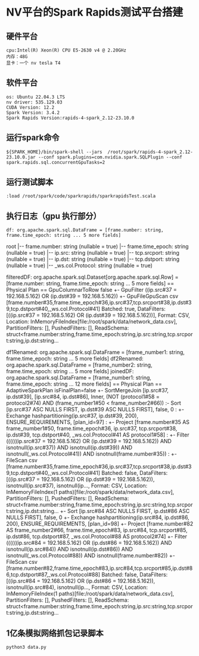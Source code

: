 # NV平台的Spark Rapids测试平台搭建
## 硬件平台
    cpu:Intel(R) Xeon(R) CPU E5-2630 v4 @ 2.20GHz
    内存：48G
    显卡：一个 nv tesla T4 
## 软件平台
    os: Ubuntu 22.04.3 LTS
    nv driver: 535.129.03
    CUDA Version: 12.2
    Spark Version: 3.4.2
    Spark Rapids Version:rapids-4-spark_2.12-23.10.0
## 运行spark命令
    ${SPARK_HOME}/bin/spark-shell --jars  /root/spark/rapids-4-spark_2.12-23.10.0.jar --conf spark.plugins=com.nvidia.spark.SQLPlugin --conf spark.rapids.sql.concurrentGpuTasks=2
## 运行测试脚本
    :load /root/spark/code/sparkrapids/sparkrapidsTest.scala

## 执行日志（gpu 执行部分）
    df: org.apache.spark.sql.DataFrame = [frame.number: string, frame.time_epoch: string ... 5 more fields]
root
 |-- frame.number: string (nullable = true)
 |-- frame.time_epoch: string (nullable = true)
 |-- ip.src: string (nullable = true)
 |-- tcp.srcport: string (nullable = true)
 |-- ip.dst: string (nullable = true)
 |-- tcp.dstport: string (nullable = true)
 |-- _ws.col.Protocol: string (nullable = true)

filteredDF: org.apache.spark.sql.Dataset[org.apache.spark.sql.Row] = [frame.number: string, frame.time_epoch: string ... 5 more fields]
== Physical Plan ==
GpuColumnarToRow false
+- GpuFilter ((ip.src#37 = 192.168.5.162) OR (ip.dst#39 = 192.168.5.162))
   +- GpuFileGpuScan csv [frame.number#35,frame.time_epoch#36,ip.src#37,tcp.srcport#38,ip.dst#39,tcp.dstport#40,_ws.col.Protocol#41] Batched: true, DataFilters: [((ip.src#37 = 192.168.5.162) OR (ip.dst#39 = 192.168.5.162))], Format: CSV, Location: InMemoryFileIndex[file:/root/spark/data/network_data.csv], PartitionFilters: [], PushedFilters: [], ReadSchema: struct<frame.number:string,frame.time_epoch:string,ip.src:string,tcp.srcport:string,ip.dst:string...


df1Renamed: org.apache.spark.sql.DataFrame = [frame_number1: string, frame.time_epoch: string ... 5 more fields]
df2Renamed: org.apache.spark.sql.DataFrame = [frame_number2: string, frame.time_epoch: string ... 5 more fields]
joinedDF: org.apache.spark.sql.DataFrame = [frame_number1: string, frame.time_epoch: string ... 12 more fields]
== Physical Plan ==
AdaptiveSparkPlan isFinalPlan=false
+- SortMergeJoin [ip.src#37, ip.dst#39], [ip.src#84, ip.dst#86], Inner, (NOT (protocol1#58 = protocol2#74) AND (frame_number1#50 < frame_number2#66))
   :- Sort [ip.src#37 ASC NULLS FIRST, ip.dst#39 ASC NULLS FIRST], false, 0
   :  +- Exchange hashpartitioning(ip.src#37, ip.dst#39, 200), ENSURE_REQUIREMENTS, [plan_id=97]
   :     +- Project [frame.number#35 AS frame_number1#50, frame.time_epoch#36, ip.src#37, tcp.srcport#38, ip.dst#39, tcp.dstport#40, _ws.col.Protocol#41 AS protocol1#58]
   :        +- Filter ((((((ip.src#37 = 192.168.5.162) OR (ip.dst#39 = 192.168.5.162)) AND isnotnull(ip.src#37)) AND isnotnull(ip.dst#39)) AND isnotnull(_ws.col.Protocol#41)) AND isnotnull(frame.number#35))
   :           +- FileScan csv [frame.number#35,frame.time_epoch#36,ip.src#37,tcp.srcport#38,ip.dst#39,tcp.dstport#40,_ws.col.Protocol#41] Batched: false, DataFilters: [((ip.src#37 = 192.168.5.162) OR (ip.dst#39 = 192.168.5.162)), isnotnull(ip.src#37), isnotnull(ip..., Format: CSV, Location: InMemoryFileIndex(1 paths)[file:/root/spark/data/network_data.csv], PartitionFilters: [], PushedFilters: [], ReadSchema: struct<frame.number:string,frame.time_epoch:string,ip.src:string,tcp.srcport:string,ip.dst:string...
   +- Sort [ip.src#84 ASC NULLS FIRST, ip.dst#86 ASC NULLS FIRST], false, 0
      +- Exchange hashpartitioning(ip.src#84, ip.dst#86, 200), ENSURE_REQUIREMENTS, [plan_id=98]
         +- Project [frame.number#82 AS frame_number2#66, frame.time_epoch#83, ip.src#84, tcp.srcport#85, ip.dst#86, tcp.dstport#87, _ws.col.Protocol#88 AS protocol2#74]
            +- Filter ((((((ip.src#84 = 192.168.5.162) OR (ip.dst#86 = 192.168.5.162)) AND isnotnull(ip.src#84)) AND isnotnull(ip.dst#86)) AND isnotnull(_ws.col.Protocol#88)) AND isnotnull(frame.number#82))
               +- FileScan csv [frame.number#82,frame.time_epoch#83,ip.src#84,tcp.srcport#85,ip.dst#86,tcp.dstport#87,_ws.col.Protocol#88] Batched: false, DataFilters: [((ip.src#84 = 192.168.5.162) OR (ip.dst#86 = 192.168.5.162)), isnotnull(ip.src#84), isnotnull(ip..., Format: CSV, Location: InMemoryFileIndex(1 paths)[file:/root/spark/data/network_data.csv], PartitionFilters: [], PushedFilters: [], ReadSchema: struct<frame.number:string,frame.time_epoch:string,ip.src:string,tcp.srcport:string,ip.dst:string...




## 1亿条模拟网络抓包记录脚本
    python3 data.py
    


